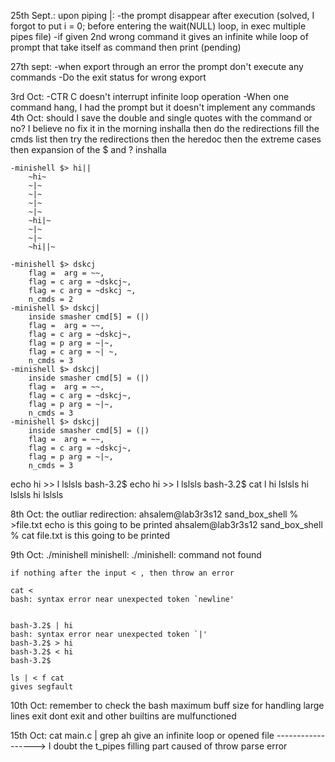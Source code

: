 25th Sept.:
    upon piping |:
        -the prompt disappear after execution (solved, I forgot to put i = 0; before entering the wait(NULL) loop, in exec multiple pipes file)
        -if given 2nd wrong command it gives an infinite while loop of prompt that take itself as command then print (pending)


27th sept:
    -when export through an error the prompt don't execute any commands
    -Do the exit status for wrong export

3rd Oct:
	-CTR C doesn't interrupt infinite loop operation
	-When one command hang, I had the prompt but it doesn't implement any commands
4th Oct:
	should I save the double and single quotes with the command or no?
	I believe no
	fix it in the morning inshalla
	then do the redirections
	fill the cmds list
	then try the redirections 
	then the heredoc
	then the extreme cases
	then expansion of the $ and ? 
	inshalla 

	-minishell $> hi||
		~hi~
		~|~
		~|~
		~|~
		~|~
		~hi|~
		~|~
		~|~
		~hi||~

	-minishell $> dskcj 
		flag =  arg = ~~,
		flag = c arg = ~dskcj~,
		flag = c arg = ~dskcj ~,
		n_cmds = 2
	-minishell $> dskcj| 
		inside smasher cmd[5] = (|)
		flag =  arg = ~~,
		flag = c arg = ~dskcj~,
		flag = p arg = ~|~,
		flag = c arg = ~| ~,
		n_cmds = 3
	-minishell $> dskcj|
		inside smasher cmd[5] = (|)
		flag =  arg = ~~,
		flag = c arg = ~dskcj~,
		flag = p arg = ~|~,
		n_cmds = 3
	-minishell $> dskcj|
		inside smasher cmd[5] = (|)
		flag =  arg = ~~,
		flag = c arg = ~dskcj~,
		flag = p arg = ~|~,
		n_cmds = 3
echo hi >> l lslsls
bash-3.2$ echo hi >> l lslsls 
bash-3.2$ cat l
hi lslsls
hi lslsls
hi lslsls

8th Oct:
	the outliar redirection:
	ahsalem@lab3r3s12 sand_box_shell % >file.txt echo is this going to be printed
	ahsalem@lab3r3s12 sand_box_shell % cat file.txt
	is this going to be printed

9th Oct:
	./minishell
	minishell: ./minishell: command not found
	
	if nothing after the input < , then throw an error

	cat <
	bash: syntax error near unexpected token `newline'


	bash-3.2$ | hi
	bash: syntax error near unexpected token `|'
	bash-3.2$ > hi
	bash-3.2$ < hi
	bash-3.2$ 

	ls | < f cat
	gives segfault

10th Oct:
	remember to check the bash maximum buff size for handling large lines
	exit dont exit
	and other builtins are mulfunctioned

15th Oct:
    cat main.c | grep ah 
    give an infinite loop or opened file            ------------------> I doubt the t_pipes filling part caused of throw parse error
